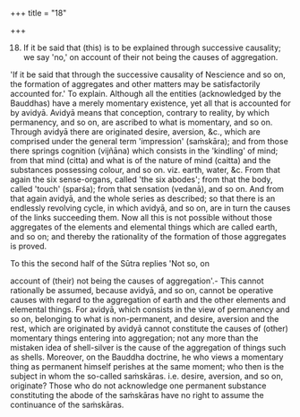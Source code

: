 +++
title = "18"

+++


18. If it be said that (this) is to be explained through successive causality; we say 'no,' on account of their not being the causes of aggregation.

'If it be said that through the successive causality of Nescience and so on, the formation of aggregates and other matters may be satisfactorily accounted for.' To explain. Although all the entities (acknowledged by the Bauddhas) have a merely momentary existence, yet all that is accounted for by avidyā. Avidyā means that conception, contrary to reality, by which permanency, and so on, are ascribed to what is momentary, and so on. Through avidyā there are originated desire, aversion, &c., which are comprised under the general term 'impression' (saṁskāra); and from those there springs cognition (vijñāna) which consists in the 'kindling' of mind; from that mind (citta) and what is of the nature of mind (caitta) and the substances possessing colour, and so on. viz. earth, water, &c. From that again the six sense-organs, called 'the six abodes'; from that the body, called 'touch' (sparśa); from that sensation (vedanā), and so on. And from that again avidyā, and the whole series as described; so that there is an endlessly revolving cycle, in which avidyā, and so on, are in turn the causes of the links succeeding them. Now all this is not possible without those aggregates of the elements and elemental things which are called earth, and so on; and thereby the rationality of the formation of those aggregates is proved.

To this the second half of the Sūtra replies 'Not so, on

account of (their) not being the causes of aggregation'.- This cannot rationally be assumed, because avidyā, and so on, cannot be operative causes with regard to the aggregation of earth and the other elements and elemental things. For avidyā, which consists in the view of permanency and so on, belonging to what is non-permanent, and desire, aversion and the rest, which are originated by avidyā cannot constitute the causes of (other) momentary things entering into aggregation; not any more than the mistaken idea of shell-silver is the cause of the aggregation of things such as shells. Moreover, on the Bauddha doctrine, he who views a momentary thing as permanent himself perishes at the same moment; who then is the subject in whom the so-called saṁskāras. i.e. desire, aversion, and so on, originate? Those who do not acknowledge one permanent substance constituting the abode of the saṁskāras have no right to assume the continuance of the saṁskāras.

